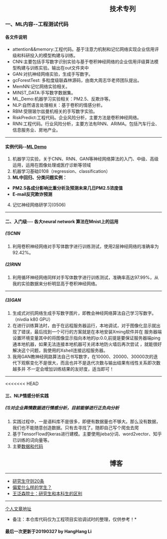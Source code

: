 ## &emsp;&emsp;&emsp;&emsp;&emsp;&emsp;&emsp;&emsp;&emsp;&emsp;&emsp;&emsp;&emsp;&emsp;&emsp;&emsp;技术专列
### 一、ML内容--工程测试代码
#### 各文件说明
- attention&&memory:工程代码。基于注意力机制和记忆网络实现企业信用评级和科研投入的模型构建与训练。  
- CNN:主要包括手写数字识别实验与基于卷积神经网络的企业信用评级算法模型构建与训练实验。输出在out文件夹中  
- GAN:对抗神经网络实验，生成手写数字。  
- gcForestTest: 多粒度级联森林源码，由南大周志华老师团队提出。  
- MemNN:记忆网络实验相关。  
- MINST_DATA:手写数字数据集。  
- ML_Demo:机器学习实验相关：PM2.5、反欺诈等。  
- NLP:自然语言处理相关：基于卷积的情感分析。  
- RBM:受限玻尔兹曼机相关的手写数字实验。  
- RiskPredict:工程代码。企业风险分析，主要方法是卷积神经网络。  
- RNN:工程代码。行业风险分析，主要方法有RNN、ARIMA。包括汽车行业、信息服务业、房地产业。  


***
#### 实例代码--[ML Demo](https://github.com/lihanghang/ML/)
1. 机器学习实验，关于CNN、RNN、GAN等神经网络算法的入门、中级、高级运用，运用在图像处理或医疗诊断等领域
2. 机器学习基础0108（regression、classification）
3. **ML中回归、分类问题实例：**
* **PM2.5各成分影响比重分析及预测未来几日PM2.5浓度值**
* **E-mail反究欺诈预测**
4. 记忆神经网络研学习(0506)
***
#### 二、入门级--- 各大neural network 算法在Mnist上的运用
##### (1)CNN
1. 利用卷积神经网络对手写体数字进行训练测试，使用2层神经网络的准确率为92.42%。

##### (2)RNN
1. 利用循环神经网络同样对手写体数字进行训练测试，准确率高达97.99%，从我的实验数据来分析明显高于卷积神经网络。
***
##### (3)GAN
1. 生成式对抗网络生成手写数字图片，即教会神经网络算法自己学习写数字。（nivdia k80 GPU）
2. 在进行训练算法时，由于在远程服务器运行，本地调试，对于图像化显示就出现了错误，最后找到一个可行的方案就是在本地安装Xming软件并在
服务器端设置环境变量其中的将图像显示指向本地的ip:0.0,前提是要保证服务器端ping通本地机器，如果无法连接本地机器可关闭本地防火墙后再次尝试
，就能很好解决这个问题，我使用的Xshell连接远程服务器。
3. 我用GAN教神经网路算法自己书写数字，在10000、20000、30000次的迭代下观察变化不是很大，而且也并不是迭代次数与输出结果有线性关系即次数越多并
不一定会增加训练结果的友好度，适当即可！

***
<<<<<<< HEAD
#### 三、NLP情感分析实践
##### (1)对企业舆情数据进行情感分析，目前能够进行正负向分析
1. 实践过程中，一是语料库不是很多，即便有数据量也不够大。那么没有数据，我们也不能随意创造数据。只有去寻找了。随即自己写个爬虫去爬
2. 基于TensorFlow的keras进行建模。主要使用jieba分词、word2vector、知乎已训练的词向量等。
3. 主要[数据和代码](https://github.com/lihanghang/ML/tree/master/NLP)

## &emsp;&emsp;&emsp;&emsp;&emsp;&emsp;&emsp;&emsp;&emsp;&emsp;&emsp;&emsp;&emsp;&emsp;&emsp;&emsp;博客
***
- [研究生守则20条](http://blog.sciencenet.cn/home.php?mod=space&uid=220220&do=blog&id=444499)
- [偏爱什么样的学生？](http://blog.sciencenet.cn/home.php?mod=space&uid=265898&do=blog&id=241678)
- [王泛森院士：研究生和本科生的区别](http://www.folo.cn/user1/18593/archives/2009/79758.html)
- - -
[个人文章地址](http://lihanghang.top)
* 备注：本仓库代码仅为工程项目实验调试时的整理，仅供参考！*
#### 最后一次更新于20190327 by HangHang Li 


